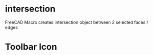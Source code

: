 # intersection
FreeCAD Macro creates intersection object between 2 selected faces / edges

# Toolbar Icon
